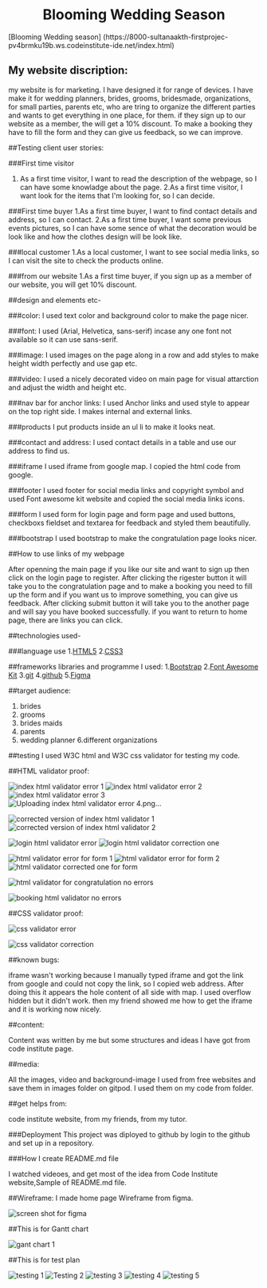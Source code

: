 <h1 align="center"> Blooming Wedding Season</h1>
[Blooming Wedding season] (https://8000-sultanaakth-firstprojec-pv4brmku19b.ws.codeinstitute-ide.net/index.html)
<h2>My website discription:</h2> 
my website is for marketing. I have designed it for range of devices. I have make it for wedding planners, brides, grooms, bridesmade, organizations, for small parties, parents etc, who are tring to organize the different parties and wants to get everything in one place, for them. if they sign up to our website as a member, the will get a 10% discount. To make a booking they have to fill the form and they can give us feedback, so we can improve.

##Testing client user stories:

###First time visitor
1. As a first time visitor, I want to read the description of the webpage, so I can have some knowladge about the page.
2.As a first time visitor, I want look for the items that I'm looking for, so I can decide.

###First time buyer
1.As a first time buyer, I want to find contact details and address, so I can contact.
2.As a first time buyer, I want some previous events pictures, so I can have some sence of what the decoration would be look like and how the clothes design will be look like.

###local customer
1.As a local customer, I want to see social media links, so I can visit the site to check the products online.

###from our website
1.As a first time buyer, if you sign up as a member of our website, you will get 10% discount.

##design and elements etc-

###color: 
I used text color and background color to make the page nicer.

###font:
I used (Arial, Helvetica, sans-serif) incase any one font not available so it can use sans-serif. 

###image:
I used images on the page along in a row and add styles to make height width perfectly and use gap etc.

###video: 
I used a nicely decorated video on main page for visual attarction and adjust the width and height etc.

###nav bar for anchor links:
I used Anchor links and used style to appear on the top right side. I makes internal and external links.

###products
I put products inside an ul li to make it looks neat.

###contact and address:
I used contact details in a table and use our address to find us.

###iframe
I used iframe from google map. I copied the html code from google.

###footer
I used footer for social media links and copyright symbol and used Font awesome kit website and copied the social media links icons.

###form
I used form for login page and form page and used buttons, checkboxs fieldset and textarea for feedback and styled them beautifully.

###bootstrap
I used bootstrap to make the congratulation page looks nicer.

##How to use links of my webpage

After openning the main page if you like our site and want to sign up then click on the login page to register. After clicking the rigester button it will take you to the congratulation page and to make a booking you need to fill up the form and if you want us to improve something, you can give us feedback. After clicking submit button it will take you to the another page and will say you have booked successfully. if you want to return to home page, there are links you can click.

##technologies used-

###language use
1.[HTML5](https://en.wikipedia.org/wiki/HTML5)
2.[CSS3](https://en.wikipedia.org/wiki/CSS3)

##frameworks libraries and programme I used:
1.[Bootstrap](https://getbootstrap.com/) 
2.[Font Awesome Kit](https://fontawesome.com/)
3.[git](https://git-scm.com/)
4.[github](https://github.com/)
5.[Figma](https://www.figma.com/)

##target audience:
1. brides
2. grooms
5. brides maids
4. parents
5. wedding planner
6.different organizations

##testing
I used W3C html and W3C css validator for testing my code.

##HTML validator proof:

![index html validator error 1](https://github.com/user-attachments/assets/5ef7cdce-65df-4d3a-b10e-34f681aad3a9)
![index html validator error 2](https://github.com/user-attachments/assets/3cb2b436-c19a-4734-8301-d5d52839e233)
![index html validator error 3](https://github.com/user-attachments/assets/c6ce4f28-1723-4e4c-b5a8-c74e959b602d)
![Uploading index html validator error 4.png…]()

![corrected version of index html validator 1](https://github.com/user-attachments/assets/1e7f4518-d209-450e-b671-9274ddb6b58c)
![corrected version of index html validator 2](https://github.com/user-attachments/assets/0da75abb-0b2c-41cc-8fac-012c0a515fb6)

![login html validator error](https://github.com/user-attachments/assets/78f847f6-7770-4ef0-bc5e-00128ef64e7f)
![login html validator correction one](https://github.com/user-attachments/assets/3a7fba52-b133-4782-bdec-f87bd156929a)

![html validator error for form 1](https://github.com/user-attachments/assets/05e3e556-4637-46f1-a54f-bebf0dcf375e)
![html validator error for form 2](https://github.com/user-attachments/assets/8dfea767-01c1-4b27-9e42-92a5999400f5)
![html validator corrected one for form](https://github.com/user-attachments/assets/56e5a123-0408-4cd3-92c7-dc1ec4a8d568)


![html validator for congratulation no errors](https://github.com/user-attachments/assets/4c222987-32f7-4db7-bb53-f3d03c47f75f)

![booking html validator no errors](https://github.com/user-attachments/assets/277da011-10cb-4b7b-9b25-1af4d5c2b3a7)

##CSS validator proof:

![css validator error](https://github.com/user-attachments/assets/5aef005a-8f53-4dfb-a901-bd2357e72be8)

![css validator correction](https://github.com/user-attachments/assets/c1fc990c-bb99-4bac-b8f5-b41089e7317b)


##known bugs: 

iframe wasn't working because I manually typed iframe and got the link from google and could not copy the link, so I copied web address. After doing this it appears the hole content of all side with map. I used overflow hidden but it didn't work. then my friend showed me how to get the iframe and it is working now nicely.

##content:

Content was written by me but some structures and ideas I have got from code institute page.

##media:

All the images, video and background-image I used from free websites and save them in images folder on gitpod. I used them on my code from folder.

##get helps from:

 code institute website,
 from my friends,
 from my tutor.

###Deployment
This project was diployed to github by login to the github and set up in a repository.

###How I create README.md file

I watched videoes, and get most of the idea from Code Institute website,Sample of README.md file.

##Wireframe:
I made home page Wireframe from figma.

![screen shot for figma](https://github.com/user-attachments/assets/d99ce186-9db3-495b-bac3-8f5c119d1a33)

##This is for Gantt chart

![gant chart 1](https://github.com/user-attachments/assets/183e92ed-258d-4e9b-9bff-8f43dc54249c)

##This is for test plan


![testing 1](https://github.com/user-attachments/assets/a90fdf08-9ccc-4aec-84e9-dde5e185aeb1)
![Testing 2](https://github.com/user-attachments/assets/93ecd25f-8cef-47aa-bcfa-484436e57817)
![testing 3](https://github.com/user-attachments/assets/fd862ac3-199c-41bc-8c44-6c2f29b84643)
![testing 4](https://github.com/user-attachments/assets/63cd5d3e-19c7-4d70-8629-dd9b5f2a9249)
![testing 5](https://github.com/user-attachments/assets/33aedbad-3c63-4b02-a35e-7c1344f898d4)

